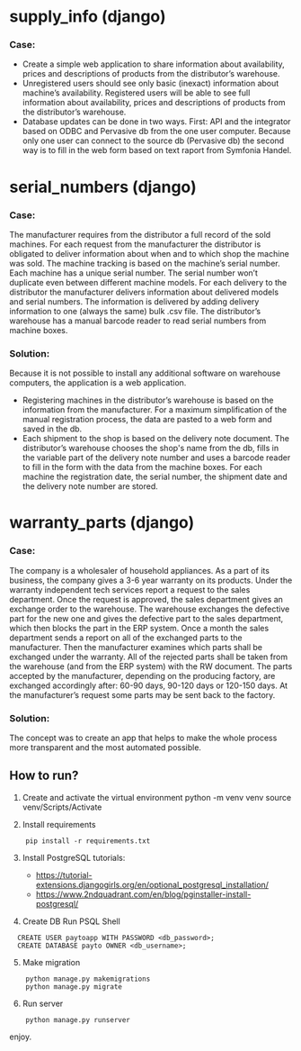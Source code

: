 ﻿# supply_info (django)

### Case:

- Create a simple web application to share information about availability, prices and descriptions of products from the distributor’s warehouse. 
- Unregistered users should see only basic (inexact) information about machine’s availability.
Registered users will be able to see full information about availability, prices and descriptions of products from the distributor’s warehouse. 
- Database updates can be done in two ways. First: API and the integrator based on ODBC and Pervasive db from the one user computer. Because only one user can connect to the source db (Pervasive db) the second way is to fill in the web form based on text raport from Symfonia Handel. 

# serial_numbers (django)

### Case:

The manufacturer requires from the distributor a full record of the sold machines. For each request from the manufacturer the distributor is obligated to deliver information about when and to which shop the machine was sold. The machine tracking is based on the machine’s serial number. Each machine has a unique serial number. The serial number won’t duplicate even between different machine models. 
For each delivery to the distributor the manufacturer delivers information about delivered models and serial numbers. The information is delivered by adding delivery information to one (always the same) bulk .csv file.
The distributor’s warehouse has a manual barcode reader to read serial numbers from machine boxes. 

### Solution:

Because it is not possible to install any additional software on warehouse computers, the application is a web application. 
- Registering machines in the distributor’s warehouse is based on the information from the manufacturer. For a maximum simplification of the manual registration process, the data are pasted to a web form and saved in the db. 
- Each shipment to the shop is based on the delivery note document. The distributor’s warehouse chooses the shop's name from the db, fills in the variable part of the delivery note number and uses a barcode reader to fill in the form with the data from the machine boxes. For each machine the registration date, the serial number, the shipment date and the delivery note number are stored. 

# warranty_parts (django)

### Case: 

The company is a wholesaler of household appliances. As a part of its business, the company gives a 3-6 year warranty on its products. Under the warranty independent tech services report a request to the sales department. Once the request is approved, the sales department gives an exchange order to the warehouse. The warehouse exchanges the defective part for the new one and gives the defective part to the sales department, which then blocks the part in the ERP system. Once a month the sales department sends a report on all of the exchanged parts to the manufacturer. Then the manufacturer examines which parts shall be exchanged under the warranty. All of the rejected parts shall be taken from the warehouse (and from the ERP system) with the RW document. The parts accepted by the manufacturer, depending on the producing factory, are exchanged accordingly after: 60-90 days, 90-120 days or 120-150 days. At the manufacturer’s request some parts may be sent back to the factory. 

### Solution:

The concept was to create an app that helps to make the whole process more transparent and the most automated possible.


## How to run?

1. Create and activate the virtual environment
    python -m venv venv
    source venv/Scripts/Activate

2. Install requirements
```
    pip install -r requirements.txt
```
3. Install PostgreSQL
 tutorials:
   - https://tutorial-extensions.djangogirls.org/en/optional_postgresql_installation/
   - https://www.2ndquadrant.com/en/blog/pginstaller-install-postgresql/

4. Create DB
  Run PSQL Shell
  ```
    CREATE USER paytoapp WITH PASSWORD <db_password>;
    CREATE DATABASE payto OWNER <db_username>;
  ```
5. Make migration
```
	python manage.py makemigrations
    python manage.py migrate
```
6. Run server
```
    python manage.py runserver
```
enjoy.
